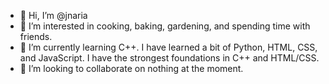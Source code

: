 - 👋 Hi, I’m @jnaria
- 👀 I’m interested in cooking, baking, gardening, and spending time with friends.
- 🌱 I’m currently learning C++. I have learned a bit of Python, HTML, CSS, and JavaScript. I have the strongest foundations in C++ and HTML/CSS.
- 💞️ I’m looking to collaborate on nothing at the moment. 

<!---
jnaria/jnaria is a ✨ special ✨ repository because its `README.md` (this file) appears on your GitHub profile.
You can click the Preview link to take a look at your changes.
--->
